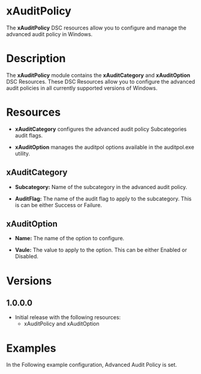 # xAuditPolicy

The **xAuditPolicy** DSC resources allow you to configure and manage the advanced audit policy in Windows.

# Description

The **xAuditPolicy** module contains the **xAuditCategory** and **xAuditOption** DSC Resources. These DSC Resources allow you to configure the advanced audit policies in all currently supported versions of Windows.
# Resources

* **xAuditCategory** configures the advanced audit policy Subcategories audit flags. 

* **xAuditOption** manages the auditpol options available in the auditpol.exe utility. 


## xAuditCategory
* **Subcategory:** Name of the subcategory in the advanced audit policy.

* **AuditFlag:** The name of the audit flag to apply to the subcategory. This is can be either Success or Failure.

## xAuditOption

 * **Name:** The name of the option to configure. 
 
 * **Vaule:** The value to apply to the option. This can be either Enabled or Disabled. 
 
# Versions

## 1.0.0.0
* Initial release with the following resources:
  * xAuditPolicy and xAuditOption   

# Examples

In the Following example configuration, Advanced Audit Policy is set. 
